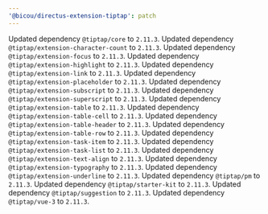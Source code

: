 ```yaml
---
'@bicou/directus-extension-tiptap': patch
---
```


Updated dependency `@tiptap/core` to `2.11.3`.
Updated dependency `@tiptap/extension-character-count` to `2.11.3`.
Updated dependency `@tiptap/extension-focus` to `2.11.3`.
Updated dependency `@tiptap/extension-highlight` to `2.11.3`.
Updated dependency `@tiptap/extension-link` to `2.11.3`.
Updated dependency `@tiptap/extension-placeholder` to `2.11.3`.
Updated dependency `@tiptap/extension-subscript` to `2.11.3`.
Updated dependency `@tiptap/extension-superscript` to `2.11.3`.
Updated dependency `@tiptap/extension-table` to `2.11.3`.
Updated dependency `@tiptap/extension-table-cell` to `2.11.3`.
Updated dependency `@tiptap/extension-table-header` to `2.11.3`.
Updated dependency `@tiptap/extension-table-row` to `2.11.3`.
Updated dependency `@tiptap/extension-task-item` to `2.11.3`.
Updated dependency `@tiptap/extension-task-list` to `2.11.3`.
Updated dependency `@tiptap/extension-text-align` to `2.11.3`.
Updated dependency `@tiptap/extension-typography` to `2.11.3`.
Updated dependency `@tiptap/extension-underline` to `2.11.3`.
Updated dependency `@tiptap/pm` to `2.11.3`.
Updated dependency `@tiptap/starter-kit` to `2.11.3`.
Updated dependency `@tiptap/suggestion` to `2.11.3`.
Updated dependency `@tiptap/vue-3` to `2.11.3`.
